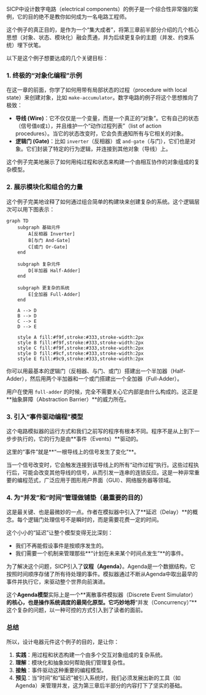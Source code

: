 SICP中设计数字电路（electrical components）的例子是一个综合性非常强的案例，它的目的绝不是教你如何成为一名电路工程师。

这个例子的真正目的，是作为一个“集大成者”，将第三章前半部分介绍的几个核心思想（对象、状态、模块化）融会贯通，并为后续更复杂的主题（并发、约束系统）埋下伏笔。

以下是这个例子想要达成的几个关键目标：

### 1\. 终极的“对象化编程”示例

在这一章的前面，你学了如何用带有局部状态的过程（procedure with local state）来创建对象，比如 `make-accumulator`。数字电路的例子将这个思想推向了极致：

  * **导线 (Wire)**：它不仅仅是一个变量，而是一个真正的“对象”。它有自己的状态（信号值`0`或`1`），并且维护一个“动作过程列表”（list of action procedures）。当它的状态改变时，它会负责通知所有与它相关的对象。
  * **逻辑门 (Gate)**：比如 `inverter`（反相器）或 `and-gate`（与门），它们也是对象。它们封装了特定的行为逻辑，并连接到其他对象（导线）上。

这个例子完美地展示了如何用纯过程和状态来构建一个由相互协作的对象组成的复杂模型。

### 2\. 展示模块化和组合的力量

这个例子完美地诠释了如何通过组合简单的构建块来创建复杂的系统。这个逻辑层次可以用下图表示：

```mermaid
graph TD
    subgraph 基础元件
        A[反相器 Inverter]
        B[与门 And-Gate]
        C[或门 Or-Gate]
    end

    subgraph 复杂元件
        D[半加器 Half-Adder]
    end

    subgraph 更复杂的系统
        E[全加器 Full-Adder]
    end

    A --> D
    B --> D
    C --> E
    D --> E

    style A fill:#f9f,stroke:#333,stroke-width:2px
    style B fill:#f9f,stroke:#333,stroke-width:2px
    style C fill:#f9f,stroke:#333,stroke-width:2px
    style D fill:#9cf,stroke:#333,stroke-width:2px
    style E fill:#9c9,stroke:#333,stroke-width:2px
```

你可以用最基本的逻辑门（反相器、与门、或门）搭建出一个半加器（Half-Adder），然后用两个半加器和一个或门搭建出一个全加器（Full-Adder）。

用户在使用 `full-adder` 的时候，完全不需要关心它内部是由什么构成的。这正是\*\*抽象屏障（Abstraction Barrier）\*\*的威力所在。

### 3\. 引入“事件驱动编程”模型

这个电路模拟器的运行方式和我们之前写的程序有根本不同。程序不是从上到下一步步执行的，它的行为是由\*\*事件（Events）\*\*驱动的。

这里的“事件”就是\*\*“一根导线上的信号发生了变化”\*\*。

当一个信号改变时，它会触发连接到该导线上的所有“动作过程”执行。这些过程执行后，可能会改变其他导线的信号，从而引发一连串的连锁反应。这是一种非常重要的编程范式，广泛应用于图形用户界面（GUI）、网络服务器等领域。

### 4\. 为“并发”和“时间”管理做铺垫（最重要的目的）

这是最关键、也是最微妙的一点。作者在模拟器中引入了\*\*延迟（Delay）\*\*的概念。每个逻辑门处理信号不是瞬时的，而是需要花费一定的时间。

这个小小的“延迟”让整个模型变得无比深刻：

  * 我们不再能假设事件是按顺序发生的。
  * 我们需要一个机制来管理那些\*\*“计划在未来某个时间点发生”\*\*的事件。

为了解决这个问题，SICP引入了**议程（Agenda）**。Agenda是一个数据结构，它按照时间顺序存储了所有待处理的事件。模拟器通过不断从Agenda中取出最早的事件并执行它，来驱动整个世界向前演进。

这个**Agenda模型**实际上是一个\*\*离散事件模拟器（Discrete Event Simulator）**的核心，也是操作系统调度的最简化原型。它巧妙地将**“并发（Concurrency）”\*\*这个复杂的问题，以一种可控的方式引入到了读者的面前。

### 总结

所以，设计电器元件这个例子的目的，是让你：

1.  **实践**：用过程和状态构建一个由多个交互对象组成的复杂系统。
2.  **理解**：模块化和抽象如何帮助我们管理复杂性。
3.  **接触**：事件驱动这种重要的编程模型。
4.  **预见**：当“时间”和“延迟”被引入系统时，我们必须发展出新的工具（如Agenda）来管理并发，这为第三章后半部分的内容打下了坚实的基础。